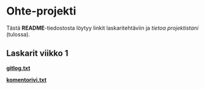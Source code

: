 # Ohte-projekti

Tästä **README**-tiedostosta löytyy linkit laskaritehtäviin ja *tietoa projektistani* (tulossa).

## Laskarit viikko 1

**[gitlog.txt](https://github.com/amalia53/ot-harjoitustyo/blob/master/laskarit/viikko1/gitlog.txt)**

**[komentorivi.txt](https://github.com/amalia53/ot-harjoitustyo/blob/master/laskarit/viikko1/komentorivi.txt)**
